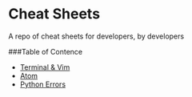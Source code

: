 # Cheat Sheets
A repo of cheat sheets for developers, by developers

###Table of Contence
* [Terminal & Vim](Terminal.md)
* [Atom](Atom.md)
* [Python Errors](Python_Errors.md)

